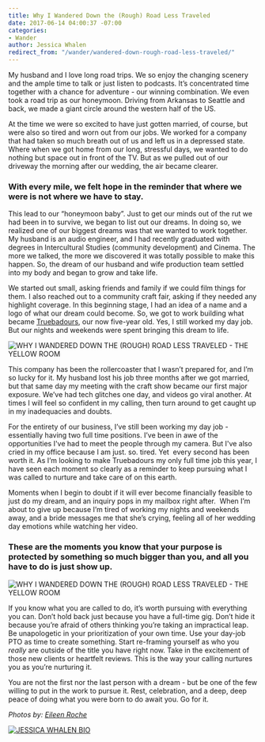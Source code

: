 ```yaml
---
title: Why I Wandered Down the (Rough) Road Less Traveled
date: 2017-06-14 04:00:37 -07:00
categories:
- Wander
author: Jessica Whalen
redirect_from: "/wander/wandered-down-rough-road-less-traveled/"
---
```


My husband and I love long road trips. We so enjoy the changing scenery and the ample time to talk or just listen to podcasts. It’s concentrated time together with a chance for adventure - our winning combination. We even took a road trip as our honeymoon. Driving from Arkansas to Seattle and back, we made a giant circle around the western half of the US.

At the time we were so excited to have just gotten married, of course, but were also so tired and worn out from our jobs. We worked for a company that had taken so much breath out of us and left us in a depressed state. Where when we got home from our long, stressful days, we wanted to do nothing but space out in front of the TV. But as we pulled out of our driveway the morning after our wedding, the air became clearer.

### **With every mile, we felt hope in the reminder that where we were is not where we have to stay.**

This lead to our “honeymoon baby”. Just to get our minds out of the rut we had been in to survive, we began to list out our dreams. In doing so, we realized one of our biggest dreams was that we wanted to work together. My husband is an audio engineer, and I had recently graduated with degrees in Intercultural Studies (community development) and Cinema. The more we talked, the more we discovered it was totally possible to make this happen. So, the dream of our husband and wife production team settled into my body and began to grow and take life.

We started out small, asking friends and family if we could film things for them. I also reached out to a community craft fair, asking if they needed any highlight coverage. In this beginning stage, I had an idea of a name and a logo of what our dream could become. So, we got to work building what became [Truebadours](http://www.truebadours.com/), our now five-year old. Yes, I still worked my day job. But our nights and weekends were spent bringing this dream to life.

![WHY I WANDERED DOWN THE (ROUGH) ROAD LESS TRAVELED - THE YELLOW ROOM](https://yellow-blog-images.imgix.net/2017/06/040917_American-Weekend_Eileen-Roche_2000.jpg "WHY I WANDERED DOWN THE (ROUGH) ROAD LESS TRAVELED - THE YELLOW ROOM")

This company has been the rollercoaster that I wasn’t prepared for, and I’m so lucky for it. My husband lost his job three months after we got married, but that same day my meeting with the craft show became our first major exposure. We’ve had tech glitches one day, and videos go viral another. At times I will feel so confident in my calling, then turn around to get caught up in my inadequacies and doubts.

For the entirety of our business, I’ve still been working my day job - essentially having two full time positions. I’ve been in awe of the opportunities I've had to meet the people through my camera. But I've also cried in my office because I am just. so. tired. Yet  every second has been worth it. As I’m looking to make Truebadours my only full time job this year, I have seen each moment so clearly as a reminder to keep pursuing what I was called to nurture and take care of on this earth.

Moments when I begin to doubt if it will ever become financially feasible to just do my dream, and an inquiry pops in my mailbox right after.  When I’m about to give up because I’m tired of working my nights and weekends away, and a bride messages me that she’s crying, feeling all of her wedding day emotions while watching her video.

### **These are the moments you know that your purpose is protected by something so much bigger than you, and all you have to do is just show up.**

![WHY I WANDERED DOWN THE (ROUGH) ROAD LESS TRAVELED - THE YELLOW ROOM](https://yellow-blog-images.imgix.net/2017/06/040917_American-Weekend_Eileen-Roche_1982.jpg "WHY I WANDERED DOWN THE (ROUGH) ROAD LESS TRAVELED - THE YELLOW ROOM")

If you know what you are called to do, it’s worth pursuing with everything you can. Don’t hold back just because you have a full-time gig. Don’t hide it because you’re afraid of others thinking you’re taking an impractical leap. Be unapologetic in your prioritization of your own time. Use your day-job PTO as time to create something. Start re-framing yourself as who you _really_ are outside of the title you have right now. Take in the excitement of those new clients or heartfelt reviews. This is the way your calling nurtures you as you’re nurturing it.

You are not the first nor the last person with a dream - but be one of the few willing to put in the work to pursue it. Rest, celebration, and a deep, deep peace of doing what you were born to do await you. Go for it.    

_Photos by: [Eileen Roche](http://eileen-roche.com/)_

[![JESSICA WHALEN BIO](https://yellow-blog-images.imgix.net/2017/04/JESSICA-WHALEN-BIO.jpg)](http://www.truebadours.com/)
